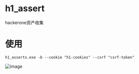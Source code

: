 # h1_assert
hackerone资产收集

# 使用
```
h1_asserts.exe -b --cookie "h1-cookies" --csrf "csrf-token"
```

![image](https://github.com/Kirs654/h1_assert/assets/70934267/9cf1c668-ebf1-46fa-b943-fdc24f73e871)
